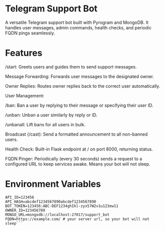 # Telegram Support Bot

A versatile Telegram support bot built with Pyrogram and MongoDB. It handles user messages, admin commands, health checks, and periodic FQDN pings seamlessly.


# Features

/start: Greets users and guides them to send support messages.

Message Forwarding: Forwards user messages to the designated owner.

Owner Replies: Routes owner replies back to the correct user automatically.

User Management:

/ban: Ban a user by replying to their message or specifying their user ID.

/unban: Unban a user similarly by reply or ID.

/unbanall: Lift bans for all users in bulk.


Broadcast (/cast): Send a formatted announcement to all non-banned users.

Health Check: Built-in Flask endpoint at / on port 8000, returning status.

FQDN Pinger: Periodically (every 30 seconds) sends a request to a configured URL to keep services awake. Means your bot will not sleep.

# Environment Variables

```
API_ID=123456
API_HASH=abcdef1234567890abcdef1234567890
BOT_TOKEN=123456:ABC-DEF1234ghIkl-zyx57W2v1u123ew11
OWNER_ID=123456789
MONGO_URL=mongodb://localhost:27017/support_bot
FQDN=https://example.com/ # your server url, so your bot will not sleep```
